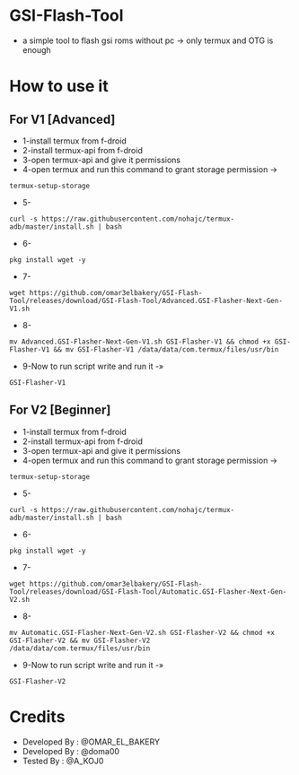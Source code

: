 # GSI-Flash-Tool
- a simple tool to flash gsi roms without pc -> only termux and OTG is enough

# How to use it 
## For V1 [Advanced]
- 1-install termux from f-droid
- 2-install termux-api from f-droid
- 3-open termux-api and give it permissions
- 4-open termux and run this command to grant storage permission ->
```env
termux-setup-storage
```
- 5-
```env
curl -s https://raw.githubusercontent.com/nohajc/termux-adb/master/install.sh | bash
```
- 6-
```env
pkg install wget -y
```
- 7-
```env
wget https://github.com/omar3elbakery/GSI-Flash-Tool/releases/download/GSI-Flash-Tool/Advanced.GSI-Flasher-Next-Gen-V1.sh
```
- 8-
```env
mv Advanced.GSI-Flasher-Next-Gen-V1.sh GSI-Flasher-V1 && chmod +x GSI-Flasher-V1 && mv GSI-Flasher-V1 /data/data/com.termux/files/usr/bin
```
- 9-Now to run script write and run it -»
```env
GSI-Flasher-V1
```
## For V2 [Beginner]
- 1-install termux from f-droid
- 2-install termux-api from f-droid
- 3-open termux-api and give it permissions
- 4-open termux and run this command to grant storage permission ->
```env
termux-setup-storage
```
- 5-
```env
curl -s https://raw.githubusercontent.com/nohajc/termux-adb/master/install.sh | bash
```
- 6-
```env
pkg install wget -y
```
- 7-
```env
wget https://github.com/omar3elbakery/GSI-Flash-Tool/releases/download/GSI-Flash-Tool/Automatic.GSI-Flasher-Next-Gen-V2.sh
```
- 8-
```env
mv Automatic.GSI-Flasher-Next-Gen-V2.sh GSI-Flasher-V2 && chmod +x GSI-Flasher-V2 && mv GSI-Flasher-V2 /data/data/com.termux/files/usr/bin
```
- 9-Now to run script write and run it -»
```env
GSI-Flasher-V2
```
# Credits 
- Developed By : @OMAR_EL_BAKERY
- Developed By : @doma00
- Tested By : @A_KOJ0
